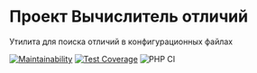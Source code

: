 # Проект Вычислитель отличий

Утилита для поиска отличий в конфигурационных файлах

[![Maintainability](https://api.codeclimate.com/v1/badges/d48186371d0eb775fb99/maintainability)](https://codeclimate.com/github/matveevsa/php-project-lvl2/maintainability) [![Test Coverage](https://api.codeclimate.com/v1/badges/d48186371d0eb775fb99/test_coverage)](https://codeclimate.com/github/matveevsa/php-project-lvl2/test_coverage) ![PHP CI](https://github.com/matveevsa/php-project-lvl2/workflows/PHP%20CI/badge.svg)